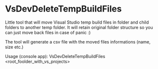 # VsDevDeleteTempBuildFiles
Little tool that will move Visual Studio temp build files in folder and child folders to another temp folder. It will retain original folder structure so you can just move back files in case of panic :)

The tool will generate a csv file with the moved files informations (name, size etc.)

Usage (console app):
VsDevDeleteTempBuildFiles <root_foolder_with_vs_projects>
